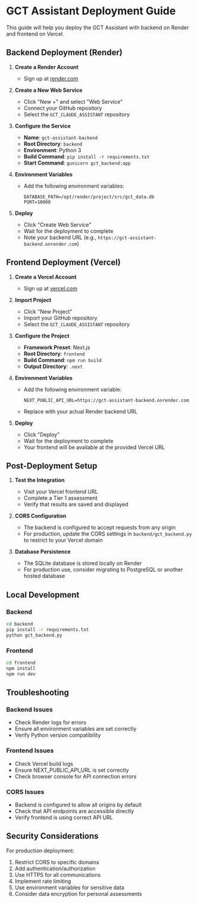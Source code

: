 # GCT Assistant Deployment Guide

This guide will help you deploy the GCT Assistant with backend on Render and frontend on Vercel.

## Backend Deployment (Render)

1. **Create a Render Account**
   - Sign up at [render.com](https://render.com)

2. **Create a New Web Service**
   - Click "New +" and select "Web Service"
   - Connect your GitHub repository
   - Select the `GCT_CLAUDE_ASSISTANT` repository

3. **Configure the Service**
   - **Name**: `gct-assistant-backend`
   - **Root Directory**: `backend`
   - **Environment**: Python 3
   - **Build Command**: `pip install -r requirements.txt`
   - **Start Command**: `gunicorn gct_backend:app`

4. **Environment Variables**
   - Add the following environment variables:
     ```
     DATABASE_PATH=/opt/render/project/src/gct_data.db
     PORT=10000
     ```

5. **Deploy**
   - Click "Create Web Service"
   - Wait for the deployment to complete
   - Note your backend URL (e.g., `https://gct-assistant-backend.onrender.com`)

## Frontend Deployment (Vercel)

1. **Create a Vercel Account**
   - Sign up at [vercel.com](https://vercel.com)

2. **Import Project**
   - Click "New Project"
   - Import your GitHub repository
   - Select the `GCT_CLAUDE_ASSISTANT` repository

3. **Configure the Project**
   - **Framework Preset**: Next.js
   - **Root Directory**: `frontend`
   - **Build Command**: `npm run build`
   - **Output Directory**: `.next`

4. **Environment Variables**
   - Add the following environment variable:
     ```
     NEXT_PUBLIC_API_URL=https://gct-assistant-backend.onrender.com
     ```
   - Replace with your actual Render backend URL

5. **Deploy**
   - Click "Deploy"
   - Wait for the deployment to complete
   - Your frontend will be available at the provided Vercel URL

## Post-Deployment Setup

1. **Test the Integration**
   - Visit your Vercel frontend URL
   - Complete a Tier 1 assessment
   - Verify that results are saved and displayed

2. **CORS Configuration**
   - The backend is configured to accept requests from any origin
   - For production, update the CORS settings in `backend/gct_backend.py` to restrict to your Vercel domain

3. **Database Persistence**
   - The SQLite database is stored locally on Render
   - For production use, consider migrating to PostgreSQL or another hosted database

## Local Development

### Backend
```bash
cd backend
pip install -r requirements.txt
python gct_backend.py
```

### Frontend
```bash
cd frontend
npm install
npm run dev
```

## Troubleshooting

### Backend Issues
- Check Render logs for errors
- Ensure all environment variables are set correctly
- Verify Python version compatibility

### Frontend Issues
- Check Vercel build logs
- Ensure NEXT_PUBLIC_API_URL is set correctly
- Check browser console for API connection errors

### CORS Issues
- Backend is configured to allow all origins by default
- Check that API endpoints are accessible directly
- Verify frontend is using correct API URL

## Security Considerations

For production deployment:
1. Restrict CORS to specific domains
2. Add authentication/authorization
3. Use HTTPS for all communications
4. Implement rate limiting
5. Use environment variables for sensitive data
6. Consider data encryption for personal assessments
